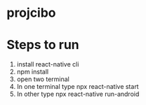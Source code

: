 # projcibo

<h1>Steps to run</h1>
<ol>
<li>install react-native cli </li>
<li>npm install</li>
<li>open two terminal</li>
<li>In one terminal type npx react-native start</li>
<li>In other type npx react-native run-android</li>
</ol>
